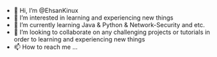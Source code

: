 - 👋 Hi, I’m @EhsanKinux
- 👀 I’m interested in learning and experiencing new things
- 🌱 I’m currently learning Java & Python & Network-Security and etc.
- 💞️ I’m looking to collaborate on any challenging projects or tutorials in order to learning and experiencing new things 
- 📫 How to reach me ...

<!---
EhsanKinux/EhsanKinux is a ✨ special ✨ repository because its `README.md` (this file) appears on your GitHub profile.
You can click the Preview link to take a look at your changes.
--->
